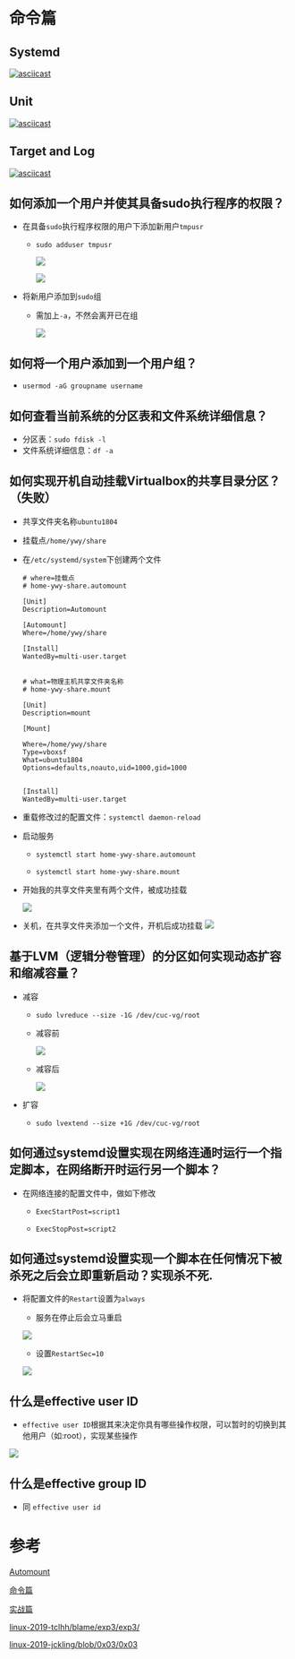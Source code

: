 # 命令篇

## Systemd

[![asciicast](https://asciinema.org/a/IHSFvJf7N5HxflNSblLFEmbCg.svg)](https://asciinema.org/a/IHSFvJf7N5HxflNSblLFEmbCg)

## Unit

[![asciicast](https://asciinema.org/a/zie6imzmLuBvGNrZGiF5ZFUvT.svg)](https://asciinema.org/a/zie6imzmLuBvGNrZGiF5ZFUvT)

## Target and Log

[![asciicast](https://asciinema.org/a/wQE8StSCr7oJSCbYJwCBH6vL0.svg)](https://asciinema.org/a/wQE8StSCr7oJSCbYJwCBH6vL0)



## 如何添加一个用户并使其具备sudo执行程序的权限？

- 在具备`sudo`执行程序权限的用户下添加新用户`tmpusr`

    - `sudo adduser tmpusr`

        ![](image/adduser_before.png)

        ![](image/adduser_after.png)

- 将新用户添加到`sudo`组

    - 需加上`-a`，不然会离开已在组

        ![](image/sudo_result.png)


## 如何将一个用户添加到一个用户组？

- `usermod -aG groupname username`

## 如何查看当前系统的分区表和文件系统详细信息？

- 分区表：`sudo fdisk -l`
- 文件系统详细信息：`df -a`


## 如何实现开机自动挂载Virtualbox的共享目录分区？（失败）

- 共享文件夹名称`ubuntu1804`

- 挂载点`/home/ywy/share`

- 在`/etc/systemd/system`下创建两个文件

    ```
    # where=挂载点
    # home-ywy-share.automount

    [Unit]
    Description=Automount

    [Automount]
    Where=/home/ywy/share

    [Install]
    WantedBy=multi-user.target


    # what=物理主机共享文件夹名称
    # home-ywy-share.mount

    [Unit]
    Description=mount

    [Mount]

    Where=/home/ywy/share
    Type=vboxsf
    What=ubuntu1804
    Options=defaults,noauto,uid=1000,gid=1000


    [Install]
    WantedBy=multi-user.target

    ```

-  重载修改过的配置文件：`systemctl daemon-reload`

- 启动服务

    - `systemctl start home-ywy-share.automount` 

    - `systemctl start home-ywy-share.mount`

- 开始我的共享文件夹里有两个文件，被成功挂载

    ![](image/auto_3.png)

- 关机，在共享文件夹添加一个文件，开机后成功挂载
    ![](image/auto_4.png)





## 基于LVM（逻辑分卷管理）的分区如何实现动态扩容和缩减容量？

- 减容
    - `sudo lvreduce --size -1G /dev/cuc-vg/root`

    - 减容前

        ![](image/lvm_1.png)

    - 减容后

        ![](image/lvm_2.png)

- 扩容

    - `sudo lvextend --size +1G /dev/cuc-vg/root`


## 如何通过systemd设置实现在网络连通时运行一个指定脚本，在网络断开时运行另一个脚本？

- 在网络连接的配置文件中，做如下修改

    - `ExecStartPost=script1`

    - `ExecStopPost=script2`


## 如何通过systemd设置实现一个脚本在任何情况下被杀死之后会立即重新启动？实现杀不死.

- 将配置文件的`Restart`设置为`always`

    - 服务在停止后会立马重启

    ![](image/kill_start.png)

    - 设置`RestartSec=10`

    ![](image/kill_start_10.png)



## 什么是effective user ID
- `effective user ID`根据其来决定你具有哪些操作权限，可以暂时的切换到其他用户（如:root），实现某些操作

![](image/effec_user_id.png)

## 什么是effective group ID
- 同 `effective user id`

# 参考
[Automount](https://blog.tomecek.net/post/automount-with-systemd/)

[命令篇](http://www.ruanyifeng.com/blog/2016/03/systemd-tutorial-commands.html)

[实战篇](http://www.ruanyifeng.com/blog/2016/03/systemd-tutorial-part-two.html)

[linux-2019-tclhh/blame/exp3/exp3/](https://github.com/CUCCS/linux-2019-tclhh/blame/exp3/exp3/LINUX%E6%9C%8D%E5%8A%A1%E5%99%A8%E7%B3%BB%E7%BB%9F%E7%AE%A1%E7%90%86%E5%9F%BA%E7%A1%80.md)

[linux-2019-jckling/blob/0x03/0x03](https://github.com/CUCCS/linux-2019-jckling/blob/0x03/0x03/%E5%AE%9E%E9%AA%8C%E6%8A%A5%E5%91%8A.md)